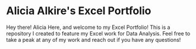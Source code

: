 # Alicia Alkire's Excel Portfolio
Hey there! Alicia Here, and welcome to my Excel Portfolio! This is a repository I created to feature my Excel work for Data Analysis. Feel free to take a peak at any of my work and reach out if you have any questions! 
